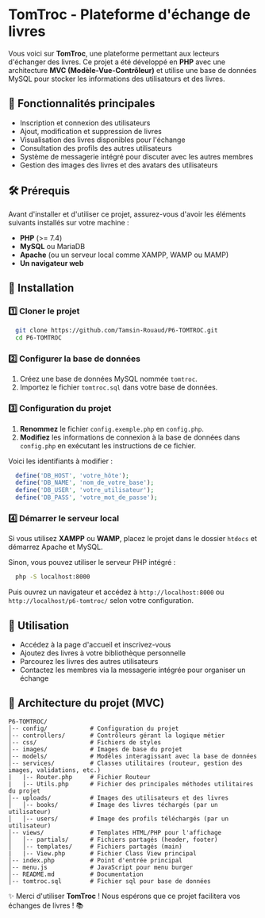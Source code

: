 # TomTroc - Plateforme d'échange de livres

Vous voici sur **TomTroc**, une plateforme permettant aux lecteurs d'échanger des livres. Ce projet a été développé en **PHP** avec une architecture **MVC (Modèle-Vue-Contrôleur)** et utilise une base de données MySQL pour stocker les informations des utilisateurs et des livres.

## 📌 Fonctionnalités principales

- Inscription et connexion des utilisateurs
- Ajout, modification et suppression de livres
- Visualisation des livres disponibles pour l'échange
- Consultation des profils des autres utilisateurs
- Système de messagerie intégré pour discuter avec les autres membres
- Gestion des images des livres et des avatars des utilisateurs

## 🛠️ Prérequis

Avant d'installer et d'utiliser ce projet, assurez-vous d'avoir les éléments suivants installés sur votre machine :

- **PHP** (>= 7.4)
- **MySQL** ou MariaDB
- **Apache** (ou un serveur local comme XAMPP, WAMP ou MAMP)
- **Un navigateur web**

## 🚀 Installation

### 1️⃣ Cloner le projet

```sh
  git clone https://github.com/Tamsin-Rouaud/P6-TOMTROC.git
  cd P6-TOMTROC
```

### 2️⃣ Configurer la base de données

1. Créez une base de données MySQL nommée `tomtroc`.
2. Importez le fichier `tomtroc.sql` dans votre base de données.

### 3️⃣ Configuration du projet

1. **Renommez** le fichier `config.exemple.php` en `config.php`.
2. **Modifiez** les informations de connexion à la base de données dans `config.php` en exécutant les instructions de ce fichier.

Voici les identifiants à modifier :

```php
  define('DB_HOST', 'votre_hôte');
  define('DB_NAME', 'nom_de_votre_base');
  define('DB_USER', 'votre_utilisateur');
  define('DB_PASS', 'votre_mot_de_passe');
```

### 4️⃣ Démarrer le serveur local

Si vous utilisez **XAMPP** ou **WAMP**, placez le projet dans le dossier `htdocs` et démarrez Apache et MySQL.

Sinon, vous pouvez utiliser le serveur PHP intégré :

```sh
  php -S localhost:8000
```

Puis ouvrez un navigateur et accédez à `http://localhost:8000` ou `http://localhost/p6-tomtroc/` selon votre configuration.

## 🎯 Utilisation

- Accédez à la page d'accueil et inscrivez-vous
- Ajoutez des livres à votre bibliothèque personnelle
- Parcourez les livres des autres utilisateurs
- Contactez les membres via la messagerie intégrée pour organiser un échange

## 📂 Architecture du projet (MVC)

```
P6-TOMTROC/
│-- config/            # Configuration du projet
│-- controllers/       # Contrôleurs gérant la logique métier
│-- css/               # Fichiers de styles
│-- images/            # Images de base du projet
│-- models/            # Modèles interagissant avec la base de données
│-- services/          # Classes utilitaires (routeur, gestion des images, validations, etc.)
|   |-- Router.php     # Fichier Routeur
|   |-- Utils.php      # Fichier des principales méthodes utilitaires du projet
│-- uploads/           # Images des utilisateurs et des livres
│   │-- books/         # Image des livres téchargés (par un utilisateur)
│   │-- users/         # Image des profils téléchargés (par un utilisateur)
│-- views/             # Templates HTML/PHP pour l'affichage
│   │-- partials/      # Fichiers partagés (header, footer)
│   │-- templates/     # Fichiers partagés (main)
|   |-- View.php       # Fichier Class View principal
│-- index.php          # Point d'entrée principal
│-- menu.js            # JavaScript pour menu burger
│-- README.md          # Documentation
│-- tomtroc.sql        # Fichier sql pour base de données
```


✨ Merci d'utiliser **TomTroc** ! Nous espérons que ce projet facilitera vos échanges de livres ! 📚

